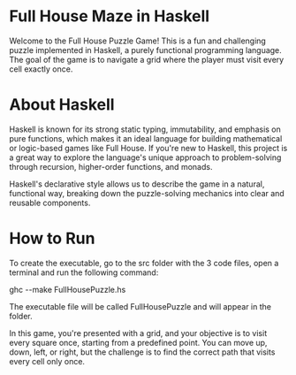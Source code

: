 # Full House Maze in Haskell
 
Welcome to the Full House Puzzle Game! This is a fun and challenging puzzle implemented in Haskell, a purely functional programming language. The goal of the game is to navigate a grid where the player must visit every cell exactly once.

# About Haskell 
Haskell is known for its strong static typing, immutability, and emphasis on pure functions, which makes it an ideal language for building mathematical or logic-based games like Full House. If you're new to Haskell, this project is a great way to explore the language's unique approach to problem-solving through recursion, higher-order functions, and monads.

Haskell's declarative style allows us to describe the game in a natural, functional way, breaking down the puzzle-solving mechanics into clear and reusable components.

# How to Run
To create the executable, go to the src folder with the 3 code files, open a terminal 
and run the following command:
 
ghc --make FullHousePuzzle.hs

The executable file will be called FullHousePuzzle and will appear in the folder.

In this game, you're presented with a grid, and your objective is to visit every square once, starting from a predefined point. You can move up, down, left, or right, but the challenge is to find the correct path that visits every cell only once.

